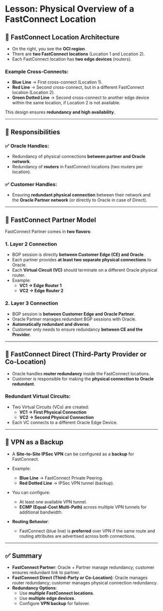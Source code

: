 # Lesson: Physical Overview of a FastConnect Location

## 🔹 FastConnect Location Architecture

- On the right, you see the **OCI region**.  
- There are **two FastConnect locations** (Location 1 and Location 2).  
- Each FastConnect location has **two edge devices** (routers).  

### Example Cross-Connects:
- **Blue Line** → First cross-connect (Location 1).  
- **Red Line** → Second cross-connect, but in a different FastConnect location (Location 2).  
- **Green Dotted Line** → Second cross-connect to another edge device within the same location, if Location 2 is not available.  

This design ensures **redundancy and high availability**.

---

## 🔹 Responsibilities

### ✅ Oracle Handles:
- Redundancy of physical connections **between partner and Oracle network**.  
- Redundancy of **routers** in FastConnect locations (two routers per location).  

### ✅ Customer Handles:
- Ensuring **redundant physical connection** between their network and the **Oracle Partner network** (or directly to Oracle in case of Direct).  

---

## 🔹 FastConnect Partner Model

FastConnect Partner comes in **two flavors**:

### 1. **Layer 2 Connection**
- BGP session is directly **between Customer Edge (CE) and Oracle**.  
- Each partner provides **at least two separate physical connections** to Oracle.  
- Each **Virtual Circuit (VC)** should terminate on a different Oracle physical router.  
- Example:
  - **VC1 → Edge Router 1**  
  - **VC2 → Edge Router 2**  

### 2. **Layer 3 Connection**
- BGP session is **between Customer Edge and Oracle Partner**.  
- Oracle Partner manages redundant BGP sessions with Oracle.  
- **Automatically redundant and diverse**.  
- Customer only needs to ensure redundancy **between CE and the Provider**.  

---

## 🔹 FastConnect Direct (Third-Party Provider or Co-Location)

- Oracle handles **router redundancy** inside the FastConnect locations.  
- Customer is responsible for making the **physical connection to Oracle redundant**.  

### Redundant Virtual Circuits:
- Two Virtual Circuits (VCs) are created:  
  - **VC1 → First Physical Connection**  
  - **VC2 → Second Physical Connection**  
- Each VC connects to a different Oracle Edge Device.  

---

## 🔹 VPN as a Backup

- A **Site-to-Site IPSec VPN** can be configured as a **backup** for FastConnect.  
- Example:
  - **Blue Line** → FastConnect Private Peering.  
  - **Red Dotted Line** → IPSec VPN tunnel (backup).  

- You can configure:
  - At least one available VPN tunnel.  
  - **ECMP (Equal-Cost Multi-Path)** across multiple VPN tunnels for additional bandwidth.  

- **Routing Behavior**:
  - FastConnect (blue line) is **preferred** over VPN if the same route and routing attributes are advertised across both connections.  

---

## ✅ Summary

- **FastConnect Partner**: Oracle + Partner manage redundancy; customer ensures redundant link to partner.  
- **FastConnect Direct (Third-Party or Co-Location)**: Oracle manages router redundancy; customer manages physical connection redundancy.  
- **Redundancy Options**:
  - Use **multiple FastConnect locations**.  
  - Use **multiple edge devices**.  
  - Configure **VPN backup** for failover.  
